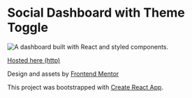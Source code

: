 # Social Dashboard with Theme Toggle

![A dashboard built with React and styled components.](./design/desktop-preview.jpg)


[Hosted here (http)](http://88.80.191.153:3999)


Design and assets by [Frontend Mentor](https://www.frontendmentor.io)

This project was bootstrapped with [Create React App](https://github.com/facebook/create-react-app).

